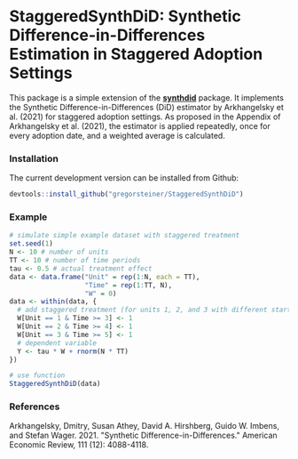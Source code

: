 # StaggeredSynthDiD: Synthetic Difference-in-Differences Estimation in Staggered Adoption Settings

This package is a simple extension of the [**synthdid**](https://synth-inference.github.io/synthdid/) package. It implements the Synthetic Difference-in-Differences (DiD) estimator by Arkhangelsky et al. (2021) for staggered adoption settings. As proposed in the Appendix of Arkhangelsky et al. (2021), the estimator is applied repeatedly, once for every adoption date, and a weighted average is calculated.

### Installation

The current development version can be installed from Github:

```R
devtools::install_github("gregorsteiner/StaggeredSynthDiD")
```


### Example

```R
# simulate simple example dataset with staggered treatment
set.seed(1)
N <- 10 # number of units
TT <- 10 # number of time periods
tau <- 0.5 # actual treatment effect
data <- data.frame("Unit" = rep(1:N, each = TT),
                   "Time" = rep(1:TT, N),
                   "W" = 0)
data <- within(data, {
  # add staggered treatment (for units 1, 2, and 3 with different start timing)
  W[Unit == 1 & Time >= 3] <- 1
  W[Unit == 2 & Time >= 4] <- 1
  W[Unit == 3 & Time >= 5] <- 1
  # dependent variable
  Y <- tau * W + rnorm(N * TT)
})

# use function
StaggeredSynthDiD(data)

```


### References
Arkhangelsky, Dmitry, Susan Athey, David A. Hirshberg, Guido W. Imbens, and Stefan Wager. 2021. "Synthetic Difference-in-Differences." American Economic Review, 111 (12): 4088-4118.
